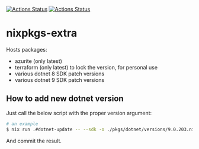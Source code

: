 [![Actions Status](https://github.com/konradmalik/nixpkgs-extra/actions/workflows/linux.yml/badge.svg)](https://github.com/konradmalik/nixpkgs-extra/actions)
[![Actions Status](https://github.com/konradmalik/nixpkgs-extra/actions/workflows/darwin.yml/badge.svg)](https://github.com/konradmalik/nixpkgs-extra/actions)

# nixpkgs-extra

Hosts packages:

- azurite (only latest)
- terraform (only latest) to lock the version, for personal use
- various dotnet 8 SDK patch versions
- various dotnet 9 SDK patch versions

## How to add new dotnet version

Just call the below script with the proper version argument:

```bash
# an example
$ nix run .#dotnet-update -- --sdk -o ./pkgs/dotnet/versions/9.0.203.nix 9.0.203
```

And commit the result.

